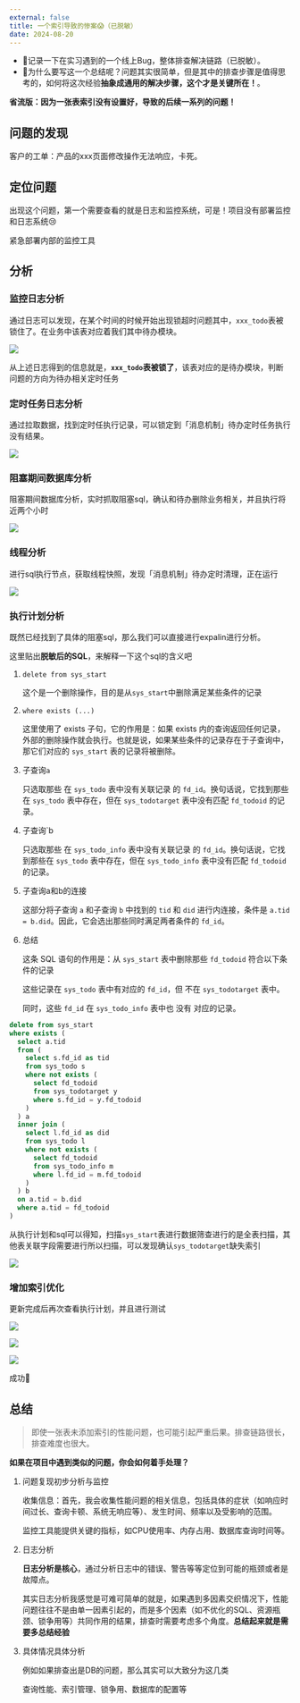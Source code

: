 ```yaml
---
external: false
title: 一个索引导致的惨案😱（已脱敏）
date: 2024-08-20
---
```


- 📝记录一下在实习遇到的一个线上Bug，整体排查解决链路（已脱敏）。
- 🤔为什么要写这一个总结呢？问题其实很简单，但是其中的排查步骤是值得思考的，如何将这次经验**抽象成通用的解决步骤，这个才是关键所在！**。

**省流版：因为一张表索引没有设置好，导致的后续一系列的问题！**

## 问题的发现

客户的工单：产品的xxx页面修改操作无法响应，卡死。

## 定位问题

出现这个问题，第一个需要查看的就是日志和监控系统，可是！项目没有部署监控和日志系统😢

紧急部署内部的监控工具

## 分析

### 监控日志分析

通过日志可以发现，在某个时间的时候开始出现锁超时问题其中，`xxx_todo`表被锁住了。在业务中该表对应着我们其中待办模块。

![](/assets/日志/01.png)

从上述日志得到的信息就是，**`xxx_todo`表被锁了**，该表对应的是待办模块，判断问题的方向为待办相关定时任务

### 定时任务日志分析

通过拉取数据，找到定时任执行记录，可以锁定到「消息机制」待办定时任务执行没有结果。

![](/assets/日志/02.png)

### 阻塞期间数据库分析

阻塞期间数据库分析，实时抓取阻塞sql，确认和待办删除业务相关，并且执行将近两个小时

![](/assets/日志/03.png)

### 线程分析

进行sql执行节点，获取线程快照，发现「消息机制」待办定时清理，正在运行

![](/assets/日志/04.png)

### 执行计划分析

既然已经找到了具体的阻塞sql，那么我们可以直接进行expalin进行分析。

这里贴出**脱敏后的SQL**，来解释一下这个sql的含义吧

1. `delete from sys_start`

    这个是一个删除操作，目的是从`sys_start`中删除满足某些条件的记录

2. `where exists (...)`

    这里使用了 exists 子句，它的作用是：如果 exists 内的查询返回任何记录，外部的删除操作就会执行。也就是说，如果某些条件的记录存在于子查询中，那它们对应的 `sys_start` 表的记录将被删除。

3. 子查询`a`

    只选取那些 在 `sys_todo` 表中没有关联记录 的 `fd_id`。换句话说，它找到那些在 `sys_todo` 表中存在，但在 `sys_todotarget` 表中没有匹配 `fd_todoid` 的记录。

4. 子查询`b

    只选取那些 在 `sys_todo_info` 表中没有关联记录 的 `fd_id`。换句话说，它找到那些在 `sys_todo` 表中存在，但在 `sys_todo_info` 表中没有匹配 `fd_todoid` 的记录。

5. 子查询a和b的连接

    这部分将子查询 `a` 和子查询 `b` 中找到的 `tid` 和 `did` 进行内连接，条件是 `a.tid = b.did`。因此，它会选出那些同时满足两者条件的 `fd_id`。

6. 总结

    这条 SQL 语句的作用是：从 `sys_start` 表中删除那些 `fd_todoid` 符合以下条件的记录

    这些记录在 `sys_todo` 表中有对应的 `fd_id`，但 不在 `sys_todotarget` 表中。

    同时，这些 `fd_id` 在 `sys_todo_info` 表中也 没有 对应的记录。

```sql
delete from sys_start
where exists (
  select a.tid
  from (
    select s.fd_id as tid
    from sys_todo s
    where not exists (
      select fd_todoid
      from sys_todotarget y
      where s.fd_id = y.fd_todoid
    )
  ) a
  inner join (
    select l.fd_id as did
    from sys_todo l
    where not exists (
      select fd_todoid
      from sys_todo_info m
      where l.fd_id = m.fd_todoid
    )
  ) b
  on a.tid = b.did
  where a.tid = fd_todoid
)
```

从执行计划和sql可以得知，扫描`sys_start`表进行数据筛查进行的是全表扫描，其他表关联字段需要进行所以扫描，可以发现确认`sys_todotarget`缺失索引

![](/assets/日志/05.png)

### 增加索引优化

更新完成后再次查看执行计划，并且进行测试

![](/assets/日志/07.png)

![](/assets/日志/06.png)

![](/assets/日志/08.png)

成功🏅

## 总结

> 即使一张表未添加索引的性能问题，也可能引起严重后果。排查链路很长，排查难度也很大。

 
**如果在项目中遇到类似的问题，你会如何着手处理？**

1. 问题复现初步分析与监控

    收集信息：首先，我会收集性能问题的相关信息，包括具体的症状（如响应时间过长、查询卡顿、系统无响应等）、发生时间、频率以及受影响的范围。

    监控工具能提供关键的指标，如CPU使用率、内存占用、数据库查询时间等。

2. 日志分析

    **日志分析是核心**，通过分析日志中的错误、警告等等定位到可能的瓶颈或者是故障点。

    其实日志分析我感觉是可难可简单的就是，如果遇到多因素交织情况下，性能问题往往不是由单一因素引起的，而是多个因素（如不优化的SQL、资源瓶颈、锁争用等）共同作用的结果，排查时需要考虑多个角度。**总结起来就是需要多总结经验**

3. 具体情况具体分析

    例如如果排查出是DB的问题，那么其实可以大致分为这几类

    查询性能、索引管理、锁争用、数据库的配置等
    

